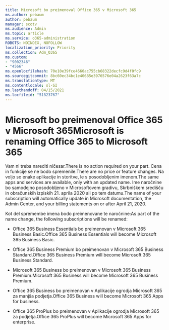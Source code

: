 ```yaml
---
title: Microsoft bo preimenoval Office 365 v Microsoft 365
ms.author: pebaum
author: pebaum
manager: scotv
ms.audience: Admin
ms.topic: article
ms.service: o365-administration
ROBOTS: NOINDEX, NOFOLLOW
localization_priority: Priority
ms.collection: Adm_O365
ms.custom:
- "9002346"
- "4566"
ms.openlocfilehash: 70e10e39fce4660ac755cb68322decfc9d4f0fc9
ms.sourcegitcommit: 8bc60ec34bc1e40685e3976576e04a2623f63a7c
ms.translationtype: MT
ms.contentlocale: sl-SI
ms.lasthandoff: 04/15/2021
ms.locfileid: "51823767"
---
```

# <a name="microsoft-is-renaming-office-365-to-microsoft-365"></a><span data-ttu-id="d337e-102">Microsoft bo preimenoval Office 365 v Microsoft 365</span><span class="sxs-lookup"><span data-stu-id="d337e-102">Microsoft is renaming Office 365 to Microsoft 365</span></span>

<span data-ttu-id="d337e-103">Vam ni treba narediti ničesar.</span><span class="sxs-lookup"><span data-stu-id="d337e-103">There is no action required on your part.</span></span> <span data-ttu-id="d337e-104">Cena in funkcije se ne bodo spremenile.</span><span class="sxs-lookup"><span data-stu-id="d337e-104">There are no price or feature changes.</span></span> <span data-ttu-id="d337e-105">Na voljo so enake aplikacije in storitve, le s posodobljenim imenom.</span><span class="sxs-lookup"><span data-stu-id="d337e-105">The same apps and services are available, only with an updated name.</span></span> <span data-ttu-id="d337e-106">Ime naročnine bo samodejno posodobljeno v Microsoftovem gradivu, Skrbniškem središču in obračunskih izpiskih 21. aprila 2020 ali po tem datumu.</span><span class="sxs-lookup"><span data-stu-id="d337e-106">The name of your subscription will automatically update in Microsoft documentation, the Admin Center, and your billing statements on or after April 21, 2020.</span></span>

<span data-ttu-id="d337e-107">Kot del spremembe imena bodo preimenovane te naročnine:</span><span class="sxs-lookup"><span data-stu-id="d337e-107">As part of the name change, the following subscriptions will be renamed:</span></span>

- <span data-ttu-id="d337e-108">Office 365 Business Essentials bo preimenovan v Microsoft 365 Business Basic.</span><span class="sxs-lookup"><span data-stu-id="d337e-108">Office 365 Business Essentials will become Microsoft 365 Business Basic.</span></span>

- <span data-ttu-id="d337e-109">Office 365 Business Premium bo preimenovan v Microsoft 365 Business Standard.</span><span class="sxs-lookup"><span data-stu-id="d337e-109">Office 365 Business Premium will become Microsoft 365 Business Standard.</span></span>

- <span data-ttu-id="d337e-110">Microsoft 365 Business bo preimenovan v Microsoft 365 Business Premium.</span><span class="sxs-lookup"><span data-stu-id="d337e-110">Microsoft 365 Business will become Microsoft 365 Business Premium.</span></span>

- <span data-ttu-id="d337e-111">Office 365 Business bo preimenovan v Aplikacije ogrodja Microsoft 365 za manjša podjetja.</span><span class="sxs-lookup"><span data-stu-id="d337e-111">Office 365 Business will become Microsoft 365 Apps for business.</span></span>

- <span data-ttu-id="d337e-112">Office 365 ProPlus bo preimenovan v Aplikacije ogrodja Microsoft 365 za podjetja.</span><span class="sxs-lookup"><span data-stu-id="d337e-112">Office 365 ProPlus will become Microsoft 365 Apps for enterprise.</span></span>
